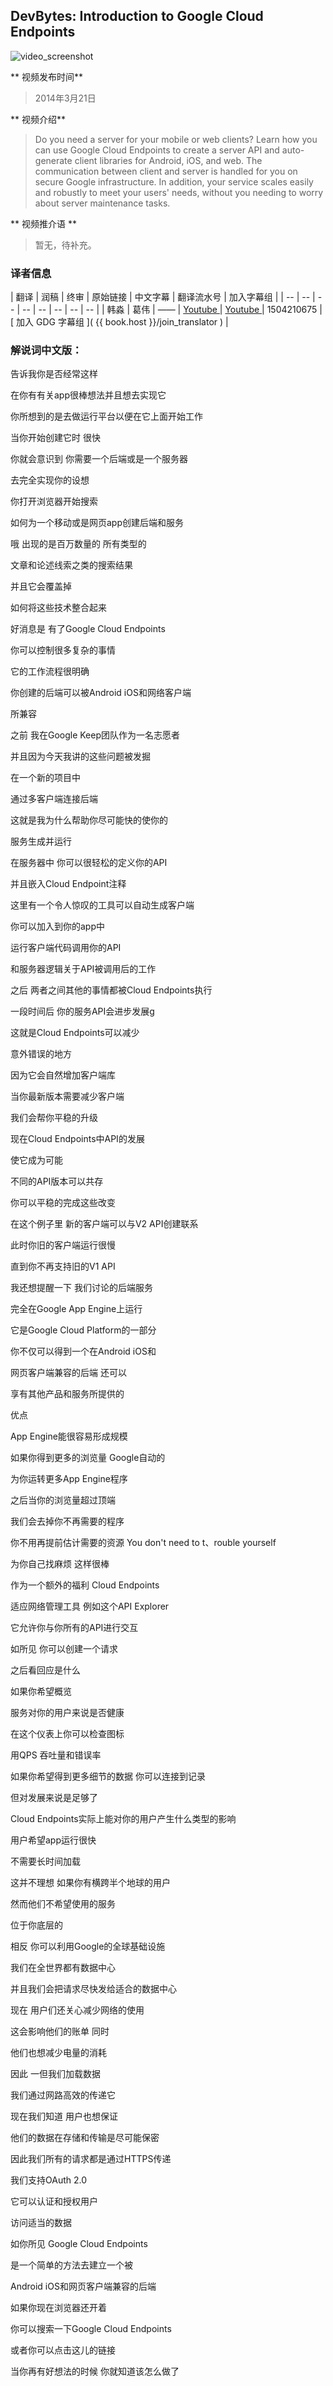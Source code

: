 ## DevBytes: Introduction to Google Cloud Endpoints

![video_screenshot](images/A7yMmvrpMJc.jpg)

** 视频发布时间**
 
> 2014年3月21日

** 视频介绍**

> Do you need a server for your mobile or web clients? Learn how you can use Google Cloud Endpoints to create a server API and auto-generate client libraries for Android, iOS, and web. The communication between client and server is handled for you on secure Google infrastructure. In addition, your service scales easily and robustly to meet your users' needs, without you needing to worry about server maintenance tasks.

** 视频推介语 **

>  暂无，待补充。


### 译者信息

| 翻译 | 润稿 | 终审 | 原始链接 | 中文字幕 |  翻译流水号  |  加入字幕组  |
| -- | -- | -- | -- | -- |  -- | -- | -- |
| 韩淼 | 葛伟 | —— | [ Youtube ]( https://www.youtube.com/watch?v=A7yMmvrpMJc )  |  [ Youtube ]( https://www.youtube.com/watch?v=yDtDudTOFqs ) | 1504210675 | [ 加入 GDG 字幕组 ]( {{ book.host }}/join_translator )  |



### 解说词中文版：

告诉我你是否经常这样

在你有有关app很棒想法并且想去实现它

你所想到的是去做运行平台以便在它上面开始工作

当你开始创建它时  很快

你就会意识到  你需要一个后端或是一个服务器

去完全实现你的设想

你打开浏览器开始搜索

如何为一个移动或是网页app创建后端和服务

哦  出现的是百万数量的  所有类型的

文章和论述线索之类的搜索结果

并且它会覆盖掉

如何将这些技术整合起来

好消息是  有了Google Cloud Endpoints

你可以控制很多复杂的事情

它的工作流程很明确

你创建的后端可以被Android  iOS和网络客户端

所兼容

之前  我在Google Keep团队作为一名志愿者

并且因为今天我讲的这些问题被发掘

在一个新的项目中

通过多客户端连接后端

这就是我为什么帮助你尽可能快的使你的

服务生成并运行

在服务器中  你可以很轻松的定义你的API

并且嵌入Cloud Endpoint注释

这里有一个令人惊叹的工具可以自动生成客户端

你可以加入到你的app中

运行客户端代码调用你的API

和服务器逻辑关于API被调用后的工作

之后  两者之间其他的事情都被Cloud Endpoints执行

一段时间后  你的服务API会进步发展g

这就是Cloud Endpoints可以减少

意外错误的地方

因为它会自然增加客户端库

当你最新版本需要减少客户端

我们会帮你平稳的升级

现在Cloud Endpoints中API的发展

使它成为可能

不同的API版本可以共存

你可以平稳的完成这些改变

在这个例子里  新的客户端可以与V2 API创建联系

此时你旧的客户端运行很慢

直到你不再支持旧的V1 API

我还想提醒一下  我们讨论的后端服务

完全在Google App Engine上运行

它是Google Cloud Platform的一部分

你不仅可以得到一个在Android iOS和

网页客户端兼容的后端  还可以

享有其他产品和服务所提供的

优点

App Engine能很容易形成规模

如果你得到更多的浏览量  Google自动的

为你运转更多App Engine程序

之后当你的浏览量超过顶端

我们会去掉你不再需要的程序

你不用再提前估计需要的资源
You don't need to t、rouble yourself

为你自己找麻烦  这样很棒

作为一个额外的福利  Cloud Endpoints

适应网络管理工具  例如这个API Explorer

它允许你与你所有的API进行交互

如所见  你可以创建一个请求

之后看回应是什么

如果你希望概览

服务对你的用户来说是否健康

在这个仪表上你可以检查图标

用QPS  吞吐量和错误率

如果你希望得到更多细节的数据  你可以连接到记录

但对发展来说是足够了

Cloud Endpoints实际上能对你的用户产生什么类型的影响

用户希望app运行很快

不需要长时间加载

这并不理想  如果你有横跨半个地球的用户

然而他们不希望使用的服务

位于你底层的

相反  你可以利用Google的全球基础设施

我们在全世界都有数据中心

并且我们会把请求尽快发给适合的数据中心

现在  用户们还关心减少网络的使用

这会影响他们的账单  同时

他们也想减少电量的消耗

因此  一但我们加载数据

我们通过网路高效的传递它

现在我们知道  用户也想保证

他们的数据在存储和传输是尽可能保密

因此我们所有的请求都是通过HTTPS传递

我们支持OAuth 2.0

它可以认证和授权用户

访问适当的数据

如你所见  Google Cloud Endpoints

是一个简单的方法去建立一个被

Android  iOS和网页客户端兼容的后端

如果你现在浏览器还开着

你可以搜索一下Google Cloud Endpoints

或者你可以点击这儿的链接

当你再有好想法的时候  你就知道该怎么做了




